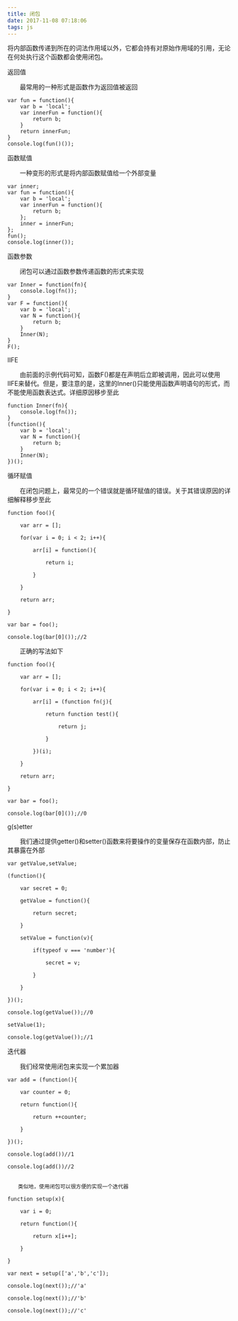 ```yaml
---
title: 闭包
date: 2017-11-08 07:18:06
tags: js
---
```

将内部函数传递到所在的词法作用域以外，它都会持有对原始作用域的引用，无论在何处执行这个函数都会使用闭包。

返回值

　　最常用的一种形式是函数作为返回值被返回

    var fun = function(){
        var b = 'local';
        var innerFun = function(){
            return b;
        }
        return innerFun;
    }
    console.log(fun()());

函数赋值

　　一种变形的形式是将内部函数赋值给一个外部变量

    var inner;
    var fun = function(){
        var b = 'local';
        var innerFun = function(){
            return b;
        };
        inner = innerFun;
    };
    fun();
    console.log(inner());

函数参数

　　闭包可以通过函数参数传递函数的形式来实现

    var Inner = function(fn){
        console.log(fn());
    }
    var F = function(){
        var b = 'local';
        var N = function(){
            return b;
        }
        Inner(N);
    }
    F();

IIFE

　　由前面的示例代码可知，函数F()都是在声明后立即被调用，因此可以使用IIFE来替代。但是，要注意的是，这里的Inner()只能使用函数声明语句的形式，而不能使用函数表达式。详细原因移步至此

    function Inner(fn){
        console.log(fn());
    }
    (function(){
        var b = 'local';
        var N = function(){
            return b;
        }
        Inner(N);
    })();

循环赋值

　　在闭包问题上，最常见的一个错误就是循环赋值的错误。关于其错误原因的详细解释移步至此

    function foo(){
    
        var arr = [];
    
        for(var i = 0; i < 2; i++){
    
            arr[i] = function(){
    
                return i;
    
            }
    
        }
    
        return arr;
    
    }
    
    var bar = foo();
    
    console.log(bar[0]());//2
　　正确的写法如下

    function foo(){
    
        var arr = [];
    
        for(var i = 0; i < 2; i++){
    
            arr[i] = (function fn(j){
    
                return function test(){
    
                    return j;
    
                }
    
            })(i);
    
        }
    
        return arr;
    
    }
    
    var bar = foo();
    
    console.log(bar[0]());//0    
g(s)etter

　　我们通过提供getter()和setter()函数来将要操作的变量保存在函数内部，防止其暴露在外部

    var getValue,setValue;
    
    (function(){
    
        var secret = 0;
    
        getValue = function(){
    
            return secret;
    
        }
    
        setValue = function(v){
    
            if(typeof v === 'number'){
    
                secret = v;
    
            }
    
        }
    
    })();
    
    console.log(getValue());//0
    
    setValue(1);
    
    console.log(getValue());//1
迭代器

　　我们经常使用闭包来实现一个累加器

    var add = (function(){
    
        var counter = 0;
    
        return function(){
    
            return ++counter;
    
        }
    
    })();
    
    console.log(add())//1
    
    console.log(add())//2  
     
    
    　　类似地，使用闭包可以很方便的实现一个迭代器
    
    function setup(x){
    
        var i = 0;
    
        return function(){
    
            return x[i++];
    
        }
    
    }
    
    var next = setup(['a','b','c']);
    
    console.log(next());//'a'
    
    console.log(next());//'b'
    
    console.log(next());//'c'
